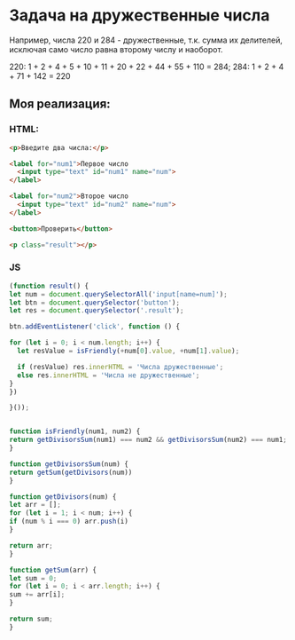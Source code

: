 # Задача на дружественные числа

Например, числа 220 и 284 - дружественные, т.к. сумма их делителей, исключая само число равна второму числу и наоборот.

220: 1 + 2 + 4 + 5 + 10 + 11 + 20 + 22 + 44 + 55 + 110 = 284;
284: 1 + 2 + 4 + 71 + 142 = 220

## Моя реализация:

### HTML:
```html
<p>Введите два числа:</p>

<label for="num1">Первое число
  <input type="text" id="num1" name="num">
</label>

<label for="num2">Второе число
  <input type="text" id="num2" name="num">
</label>

<button>Проверить</button>

<p class="result"></p>
```

### JS

```js
(function result() {
let num = document.querySelectorAll('input[name=num]');
let btn = document.querySelector('button');
let res = document.querySelector('.result');

btn.addEventListener('click', function () {

for (let i = 0; i < num.length; i++) {
  let resValue = isFriendly(+num[0].value, +num[1].value);

  if (resValue) res.innerHTML = 'Числа дружественные';
  else res.innerHTML = 'Числа не дружественные';
}
})

}());


function isFriendly(num1, num2) {
return getDivisorsSum(num1) === num2 && getDivisorsSum(num2) === num1;
}

function getDivisorsSum(num) {
return getSum(getDivisors(num))
}

function getDivisors(num) {
let arr = [];
for (let i = 1; i < num; i++) {
if (num % i === 0) arr.push(i)
}

return arr;
}

function getSum(arr) {
let sum = 0;
for (let i = 0; i < arr.length; i++) {
sum += arr[i];
}

return sum;
}
```

